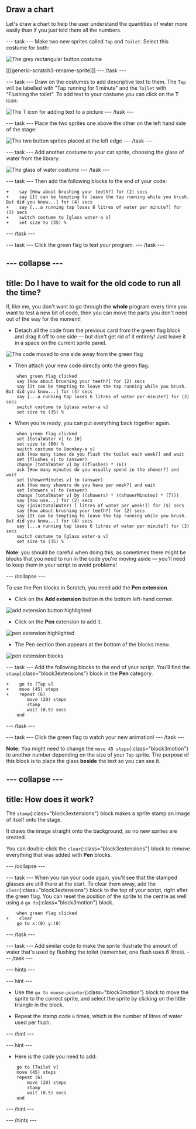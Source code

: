 ## Draw a chart

Let's draw a chart to help the user understand the quantities of water more easily than if you just told them all the numbers.

--- task ---
Make two new sprites called `Tap` and `Toilet`. Select this costume for both:

![The grey rectangular button costume](images/drawBlankButton.png)

[[[generic-scratch3-rename-sprite]]]
--- /task ---

--- task ---
Draw on the costumes to add descriptive text to them. The `Tap` will be labelled with "Tap running for 1 minute" and the `Toilet` with "Flushing the toilet". To add text to your costume you can click on the **T** icon:

![The T icon for adding text to a picture](images/drawTicon.png)
--- /task ---

--- task ---
Place the two sprites one above the other on the left hand side of the stage:

![The two button sprites placed at the left edge](images/drawSpritesOnLeft.png)
--- /task ---

--- task ---
Add another costume to your cat sprite, choosing the glass of water from the library.

![The glass of water costume](images/drawGlassCostume.png)
--- /task ---

--- task ---
Then add the following blocks to the end of your code:

```blocks3
+    say [How about brushing your teeth?] for (2) secs
+    say [It can be tempting to leave the tap running while you brush. But did you know...] for (4) secs
+    say [...a running tap loses 6 litres of water per minute?] for (3) secs
+    switch costume to [glass water-a v]
+    set size to (35) %
```
--- /task ---

--- task ---
Click the green flag to test your program.
--- /task ---

--- collapse ---
---
title: Do I have to wait for the old code to run all the time?
---

If, like me, you don't want to go through the **whole** program every time you want to test a new bit of code, then you can move the parts you don't need out of the way for the moment!

+ Detach all the code from the previous card from the green flag block and drag it off to one side — but don't get rid of it entirely! Just leave it in a space on the current sprite panel.

![The code moved to one side away from the green flag](images/drawMoveCodeAside.png)

+ Then attach your new code directly onto the green flag.

```blocks3
    when green flag clicked
    say [How about brushing your teeth?] for (2) secs
    say [It can be tempting to leave the tap running while you brush. But did you know...] for (4) secs
    say [...a running tap loses 6 litres of water per minute?] for (3) secs
    switch costume to [glass water-a v]
    set size to (35) %
```

+ When you're ready, you can put everything back together again.


```blocks3
    when green flag clicked
    set [totalWater v] to [0]
    set size to (80) %
    switch costume to [monkey-a v]
    ask [How many times do you flush the toilet each week?] and wait
    set [flushes v] to (answer)
    change [totalWater v] by ((flushes) * (6))
    ask [How many minutes do you usually spend in the shower?] and wait
    set [showerMinutes v] to (answer)
    ask [How many showers do you have per week?] and wait
    set [showers v] to (answer)
    change [totalWater v] by ((showers) * ((showerMinutes) * (7)))
    say [You use...] for (2) secs
    say (join(totalWater) [ litres of water per week!]) for (5) secs
    say [How about brushing your teeth?] for (2) secs
    say [It can be tempting to leave the tap running while you brush. But did you know...] for (4) secs
    say [...a running tap loses 6 litres of water per minute?] for (3) secs
    switch costume to [glass water-a v]
    set size to (35) %
```

**Note**: you should be careful when doing this, as sometimes there might be blocks that you need to run in the code you're moving aside — you'll need to keep them in your script to avoid problems!

--- /collapse ---

To use the Pen blocks in Scratch, you need add the **Pen extension**.

+ Click on the **Add extension** button in the bottom left-hand corner.

![add extension button highlighted](images/add-extension-annotated.png)

+ Click on the **Pen** extension to add it.

![pen extension highlighted](images/click-pen-annotated.png)

+ The Pen section then appears at the bottom of the blocks menu.

![pen extension blocks](images/pen-extension-blocks.png)

--- task ---
Add the following blocks to the end of your script. You'll find the `stamp`{:class="block3extensions"} block in the **Pen** category.

```blocks3
+    go to [Tap v]
+    move (45) steps
+    repeat (6)
        move (20) steps
        stamp
        wait (0.5) secs
    end
```
--- /task ---

--- task ---
Click the green flag to watch your new animation!
--- /task ---

**Note:** You might need to change the `move 45 steps`{:class="block3motion"} to another number depending on the size of your `Tap` sprite. The purpose of this block is to place the glass **beside** the text so you can see it.

--- collapse ---
---
title: How does it work?
---

The `stamp`{:class="block3extensions"} block makes a sprite stamp an image of itself onto the stage.

It draws the image straight onto the background, so no new sprites are created.

You can double-click the `clear`{:class="block3extensions"} block to remove everything that was added with **Pen** blocks.

--- /collapse ---

--- task ---
When you run your code again, you'll see that the stamped glasses are still there at the start. To clear them away, add the `clear`{:class="block3extensions"} block to the top of your script, right after the green flag. You can reset the position of the sprite to the centre as well using a `go to`{:class="block3motion"} block.

```blocks3
    when green flag clicked
+    clear
    go to x:(0) y:(0)
```
--- /task ---

--- task ---
Add similar code to make the sprite illustrate the amount of water that's used by flushing the toilet (remember, one flush uses 6 litres).
--- /task ---

--- hints ---

--- hint ---

+ Use the `go to mouse-pointer`{:class="block3motion"} block to move the sprite to the correct sprite, and select the sprite by clicking on the little triangle in the block.

+ Repeat the stamp code `6` times, which is the number of litres of water used per flush.

--- /hint ---

--- hint ---

+ Here is the code you need to add:

```blocks3
    go to [Toilet v]
    move (45) steps
    repeat (6)
        move (20) steps
        stamp
        wait (0.5) secs
    end
```

--- /hint ---

--- /hints ---
